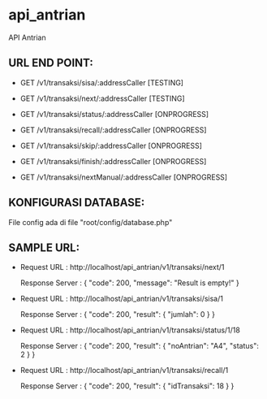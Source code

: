 # api_antrian
API Antrian

## URL END POINT:
* GET /v1/transaksi/sisa/:addressCaller [TESTING]

* GET /v1/transaksi/next/:addressCaller [TESTING]

* GET /v1/transaksi/status/:addressCaller [ONPROGRESS]

* GET /v1/transaksi/recall/:addressCaller [ONPROGRESS]

* GET /v1/transaksi/skip/:addressCaller [ONPROGRESS]

* GET /v1/transaksi/finish/:addressCaller [ONPROGRESS]

* GET /v1/transaksi/nextManual/:addressCaller [ONPROGRESS]


## KONFIGURASI DATABASE:
File config ada di file "root/config/database.php"


## SAMPLE URL:
  * Request URL : http://localhost/api_antrian/v1/transaksi/next/1

	Response Server :
	{
	    "code": 200,
	    "message": "Result is empty!"
	}

  * Request URL : http://localhost/api_antrian/v1/transaksi/sisa/1

	Response Server :
	{
	    "code": 200,
	    "result": {
	        "jumlah": 0
	    }
	}

  * Request URL : http://localhost/api_antrian/v1/transaksi/status/1/18

	Response Server :
	{
	    "code": 200,
	    "result": {
	        "noAntrian": "A4",
	        "status": 2
	    }
	}

  * Request URL : http://localhost/api_antrian/v1/transaksi/recall/1

	Response Server :
	{
	    "code": 200,
	    "result": {
	        "idTransaksi": 18
	    }
	}